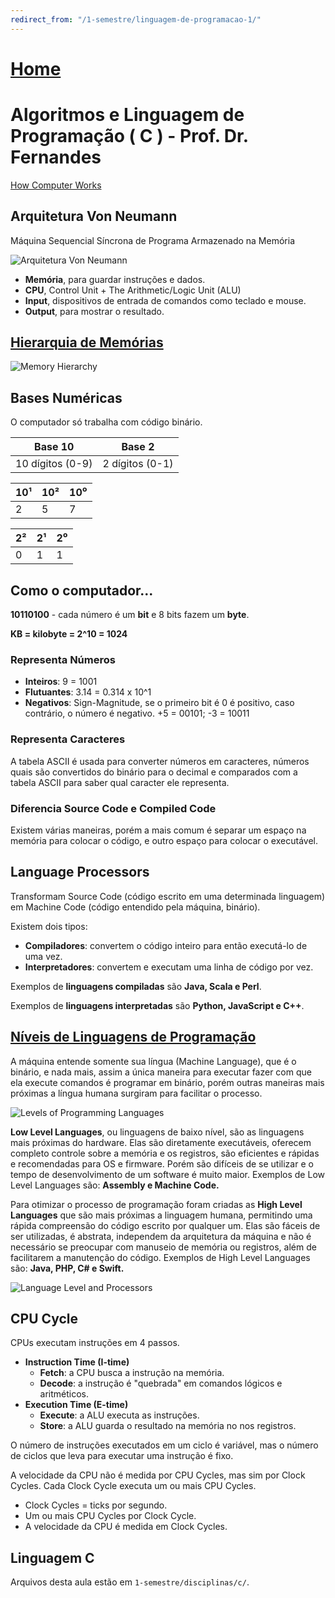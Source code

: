 ```yaml
---
redirect_from: "/1-semestre/linguagem-de-programacao-1/"
---
```


# [Home](/engenharia-da-computacao/)

# Algoritmos e Linguagem de Programação ( C ) - Prof. Dr. Fernandes

[How Computer Works](https://homepage.cs.uri.edu/faculty/wolfe/book/Readings/Reading04.htm)

## Arquitetura Von Neumann

Máquina Sequencial Síncrona de Programa Armazenado na Memória

![Arquitetura Von Neumann](https://i.imgur.com/Z9BbmOd.jpg)

- **Memória**, para guardar instruções e dados.
- **CPU**, Control Unit + The Arithmetic/Logic Unit (ALU)
- **Input**, dispositivos de entrada de comandos como teclado e mouse.
- **Output**, para mostrar o resultado.

## [Hierarquia de Memórias](http://www.di.ufpb.br/raimundo/Hierarquia/Hierarquia.html)

![Memory Hierarchy](https://i.imgur.com/zGvuoqx.jpg)

## Bases Numéricas

O computador só trabalha com código binário.

Base 10 | Base 2
----- | -----
10 dígitos (0-9) | 2 dígitos (0-1)

10¹ | 10² | 10⁰
----- | ----- | -----
2 | 5 | 7

2² | 2¹ | 2⁰
----- | ----- | -----
0 | 1 | 1

## Como o computador...

**10110100** - cada número é um **bit** e 8 bits fazem um **byte**.

**KB = kilobyte = 2^10 = 1024**

### Representa Números

- **Inteiros**: 9 = 1001
- **Flutuantes**: 3.14 = 0.314 x 10^1
- **Negativos**: Sign-Magnitude, se o primeiro bit é 0 é positivo, caso contrário, o número é negativo.
+5 = 00101; -3 = 10011

### Representa Caracteres

A tabela ASCII é usada para converter números em caracteres, números quais são convertidos do binário para o decimal e comparados com a tabela ASCII para saber qual caracter ele representa.

### Diferencia Source Code e Compiled Code

Existem várias maneiras, porém a mais comum é separar um espaço na memória para colocar o código, e outro espaço para colocar o executável.

## Language Processors

Transformam Source Code (código escrito em uma determinada linguagem) em Machine Code (código entendido pela máquina, binário).

Existem dois tipos:

- **Compiladores**: convertem o código inteiro para então executá-lo de uma vez.
- **Interpretadores**: convertem e executam uma linha de código por vez.

Exemplos de **linguagens compiladas** são **Java, Scala e Perl**.

Exemplos de **linguagens interpretadas** são **Python, JavaScript e C++**.

## [Níveis de Linguagens de Programação](https://thebittheories.com/levels-of-programming-languages-b6a38a68c0f2)

A máquina entende somente sua língua (Machine Language), que é o binário, e nada mais, assim a única maneira para executar fazer com que ela execute comandos é programar em binário, porém outras maneiras mais próximas a língua humana surgiram para facilitar o processo.

![Levels of Programming Languages](https://i.imgur.com/vug5zbL.jpg)

**Low Level Languages**, ou linguagens de baixo nível, são as linguagens mais próximas do hardware. Elas são diretamente executáveis, oferecem completo controle sobre a memória e os registros, são eficientes e rápidas e recomendadas para OS e firmware. Porém são difíceis de se utilizar e o tempo de desenvolvimento de um software é muito maior. Exemplos de Low Level Languages são: **Assembly e Machine Code.**

Para otimizar o processo de programação foram criadas as **High Level Languages** que são mais próximas a linguagem humana, permitindo uma rápida compreensão do código escrito por qualquer um. Elas são fáceis de ser utilizadas, é abstrata, independem da arquitetura da máquina e não é necessário se preocupar com manuseio de memória ou registros, além de facilitarem a manutenção do código. Exemplos de High Level Languages são: **Java, PHP, C# e Swift.**

![Language Level and Processors](https://i.imgur.com/Lssbr0z.jpg)

## CPU Cycle

CPUs executam instruções em 4 passos.

- **Instruction Time (I-time)**
  - **Fetch**: a CPU busca a instrução na memória.
  - **Decode**: a instrução é "quebrada" em comandos lógicos e aritméticos.
- **Execution Time (E-time)**
  - **Execute**: a ALU executa as instruções.
  - **Store**: a ALU guarda o resultado na memória no nos registros.

O número de instruções executados em um ciclo é variável, mas o número de ciclos que leva para executar uma instrução é fixo.

A velocidade da CPU não é medida por CPU Cycles, mas sim por Clock Cycles. Cada Clock Cycle executa um ou mais CPU Cycles.

- Clock Cycles = ticks por segundo.
- Um ou mais CPU Cycles por Clock Cycle.
- A velocidade da CPU é medida em Clock Cycles.

## Linguagem C

Arquivos desta aula estão em `1-semestre/disciplinas/c/`.
